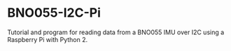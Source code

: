 # BNO055-I2C-Pi
Tutorial and program for reading data from a BNO055 IMU over I2C using a Raspberry Pi with Python 2.
